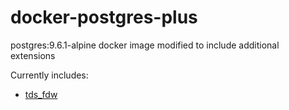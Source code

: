 # docker-postgres-plus
postgres:9.6.1-alpine docker image modified to include additional extensions

Currently includes:
* [tds_fdw](https://github.com/tds-fdw/tds_fdw)
